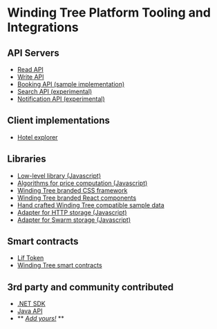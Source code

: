 # Winding Tree Platform Tooling and Integrations

## API Servers

* <a href="https://github.com/windingtree/wt-read-api" target="_blank">Read API</a>
* <a href="https://github.com/windingtree/wt-write-api" target="_blank">Write API</a>
* <a href="https://github.com/windingtree/wt-booking-api" target="_blank">Booking API (sample implementation)</a>
* <a href="https://github.com/windingtree/wt-search-api" target="_blank">Search API \(experimental\)</a>
* <a href="https://github.com/windingtree/wt-notification-api" target="_blank">Notification API \(experimental\)</a>

## Client implementations

* <a href="https://github.com/windingtree/wt-hotel-explorer" target="_blank">Hotel explorer</a>

## Libraries

* <a href="https://github.com/windingtree/wt-js-libs" target="_blank">Low-level library (Javascript)</a>
* <a href="https://github.com/windingtree/wt-pricing-algorithms" target="_blank">Algorithms for price computation (Javascript)</a>
* <a href="https://github.com/windingtree/wt-ui" target="_blank">Winding Tree branded CSS framework</a>
* <a href="https://github.com/windingtree/wt-ui-react" target="_blank">Winding Tree branded React components</a>
* <a href="https://github.com/windingtree/wt-fixtures" target="_blank">Hand crafted Winding Tree compatible sample data</a>
* <a href="https://github.com/windingtree/off-chain-adapter-http" target="_blank">Adapter for HTTP storage (Javascript)</a>
* <a href="https://github.com/windingtree/off-chain-adapter-swarm" target="_blank">Adapter for Swarm storage (Javascript)</a>

## Smart contracts

* <a href="https://github.com/windingtree/lif-token" target="_blank">Líf Token</a>
* <a href="https://github.com/windingtree/wt-contracts" target="_blank">Winding Tree smart contracts</a>

## 3rd party and community contributed 

* <a href="https://github.com/wurducius/wt-net" target="_blank">.NET SDK</a>
* <a href="https://github.com/ieggleton/windingtee-java-eth-api" target="_blank">Java API</a>
* ** *[Add yours!](https://github.com/windingtree/docs/blob/master/book/tooling.md)* **